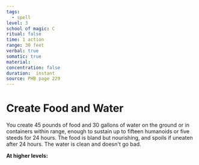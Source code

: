 ```yaml
---
tags:
  - spell
level: 3
school of magic: C
ritual: false
time: 1 action
range: 30 feet
verbal: true
somatic: true
material: 
concentration: false
duration:  instant
source: PHB page 229
---
```

# Create Food and Water
You create 45 pounds of food and 30 gallons of water on the ground or in containers within range, enough to sustain up to fifteen humanoids or five steeds for 24 hours. The food is bland but nourishing, and spoils if uneaten after 24 hours. The water is clean and doesn't go bad.

**At higher levels:** 